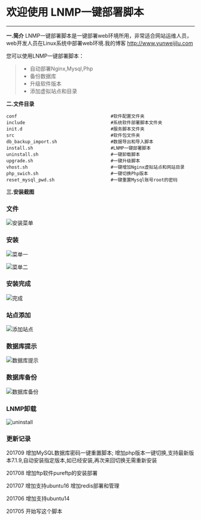 # 欢迎使用 LNMP一键部署脚本
---
**一.简介**
LNMP一键部署脚本是一键部署web环境所用，非常适合网站运维人员，web开发人员在Linux系统中部署web环境.我的博客 http://www.yunweijilu.com

您可以使用LNMP一键部署脚本：
> * 自动部署Nginx,Mysql,Php
> * 备份数据库
> * 升级软件版本
> * 添加虚拟站点和目录

**二.文件目录**

```
conf                                   #软件配置文件夹
include                                #系统软件部署脚本文件夹
init.d                                 #服务脚本文件夹
src                                    #软件包文件夹
db_backup_import.sh                    #数据导出和导入脚本
install.sh                             #LNMP一键部署脚本
uninstall.sh                           #一键卸载脚本
upgrade.sh                             #一键升级脚本
vhost.sh                               #一键增加Nginx虚拟站点和网站目录
php_swich.sh                           #一键切换Php版本
reset_mysql_pwd.sh                     #一键重置Mysql账号root的密码

```
**三.安装截图**

### 文件

![安装菜单][1]

### 安装

![菜单一][2]

![菜单二][3]

### 安装完成

![完成][4]

### 站点添加

![添加站点][5]

### 数据库提示

![数据库提示][6]

### 数据库备份

![数据库备份][7]

### LNMP卸载

![uninstall][8]

[1]: http://imgs.yunweijilu.com/img/file.png
[2]: http://imgs.yunweijilu.com/img/menu1.png
[3]: http://imgs.yunweijilu.com/img/menu2.png
[4]: http://imgs.yunweijilu.com/img/finished.png
[5]: http://imgs.yunweijilu.com/img/vhost.png
[6]: http://imgs.yunweijilu.com/img/db1.png
[7]: http://imgs.yunweijilu.com/img/db2.png
[8]: http://imgs.yunweijilu.com/img/uninstall.png


### 更新记录

201709
增加MySQL数据库密码一键重置脚本;
增加php版本一键切换,支持最新版本7.1.9,自动安装指定版本,如已经安装,再次来回切换无需重新安装

201708
增加ftp软件pureftp的安装部署

201707
增加支持ubuntu16
增加redis部署和管理

201706
增加支持ubuntu14

201705
开始写这个脚本
